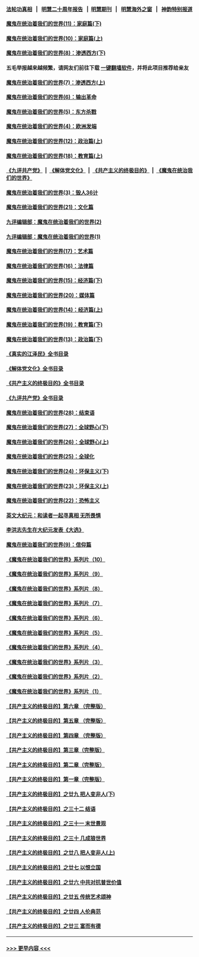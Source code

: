 #### [法轮功真相](https://github.com/gfw-breaker/truth/blob/master/README.md?t=0) &nbsp;&nbsp;|&nbsp;&nbsp; [明慧二十周年报告](https://github.com/gfw-breaker/mh-reports/blob/master/README.md?t=0) &nbsp;&nbsp;|&nbsp;&nbsp;[明慧期刊](https://github.com/gfw-breaker/mh-qikan) &nbsp;&nbsp;|&nbsp;&nbsp; [明慧海外之窗](https://github.com/gfw-breaker/mh-news/blob/master/README.md?t=0) &nbsp;&nbsp;|&nbsp;&nbsp; [神韵特别报道](https://github.com/gfw-breaker/mh-news/blob/master/shenyun.md?t=0)
#### [魔鬼在统治着我们的世界(11)：家庭篇(下)](../pages/nsc422/n10440961.md?t=11230850) 
#### [魔鬼在统治着我们的世界(10)：家庭篇(上)](../pages/nsc422/n10435448.md?t=11230850) 
#### [魔鬼在统治着我们的世界(8)：渗透西方(下)](../pages/nsc422/n10429603.md?t=11230850) 
#### 五毛举报越来越频繁，请网友们前往下载 [一键翻墙软件](https://github.com/gfw-breaker/ssr-accounts)，并将此项目推荐给亲友
#### [魔鬼在统治着我们的世界(7)：渗透西方(上)](../pages/nsc422/n10426013.md?t=11230850) 
#### [魔鬼在统治着我们的世界(6)：输出革命](../pages/nsc422/n10421536.md?t=11230850) 
#### [魔鬼在统治着我们的世界(5)：东方杀戮](../pages/nsc422/n10417707.md?t=11230850) 
#### [魔鬼在统治着我们的世界(4)：欧洲发端](../pages/nsc422/n10414890.md?t=11230850) 
#### [魔鬼在统治着我们的世界(12)：政治篇(上)](../pages/nsc422/n10444576.md?t=11230850) 
#### [魔鬼在统治着我们的世界(18)：教育篇(上)](../pages/nsc422/n10526970.md?t=11230850) 
#### [《九评共产党》](https://github.com/begood0513/9ping.md/blob/master/README.md) &nbsp;|&nbsp; [《解体党文化》](../../../../jtdwh.md/blob/master/README.md)  &nbsp;|&nbsp; [《共产主义的终极目的》](../../../../gczydzjmd.md/blob/master/README.md) &nbsp;|&nbsp; [《魔鬼在统治我们的世界》](../../../../mgztzwmdsj.md/blob/master/README.md) 
#### [魔鬼在统治着我们的世界(3)：毁人36计](../pages/nsc422/n10411583.md?t=11230850) 
#### [魔鬼在统治着我们的世界(21)：文化篇](../pages/nsc422/n10597706.md?t=11230850) 
#### [九评编辑部：魔鬼在统治着我们的世界(2)](../pages/nsc422/n10410036.md?t=11230850) 
#### [九评编辑部：魔鬼在统治着我们的世界(1)](../pages/nsc422/n10406825.md?t=11230850) 
#### [魔鬼在统治着我们的世界(17)：艺术篇](../pages/nsc422/n10499093.md?t=11230850) 
#### [魔鬼在统治着我们的世界(16)：法律篇](../pages/nsc422/n10485969.md?t=11230850) 
#### [魔鬼在统治着我们的世界(15)：经济篇(下)](../pages/nsc422/n10469975.md?t=11230850) 
#### [魔鬼在统治着我们的世界(20)：媒体篇](../pages/nsc422/n10586579.md?t=11230850) 
#### [魔鬼在统治着我们的世界(14)：经济篇(上)](../pages/nsc422/n10457370.md?t=11230850) 
#### [魔鬼在统治着我们的世界(19)：教育篇(下)](../pages/nsc422/n10564808.md?t=11230850) 
#### [魔鬼在统治着我们的世界(13)：政治篇(下)](../pages/nsc422/n10448270.md?t=11230850) 
#### [《真实的江泽民》全书目录](../pages/nsc422/n13721399.md?t=11230850) 
#### [《解体党文化》全书目录](../pages/nsc422/n13721157.md?t=11230850) 
#### [《共产主义的终极目的》全书目录](../pages/nsc422/n13721048.md?t=11230850) 
#### [《九评共产党》全书目录](../pages/nsc422/n13708085.md?t=11230850) 
#### [魔鬼在统治着我们的世界(28)：结束语](../pages/nsc422/n10936246.md?t=11230850) 
#### [魔鬼在统治着我们的世界(27)：全球野心(下)](../pages/nsc422/n10928319.md?t=11230850) 
#### [魔鬼在统治着我们的世界(26)：全球野心(上)](../pages/nsc422/n10900318.md?t=11230850) 
#### [魔鬼在统治着我们的世界(25)：全球化](../pages/nsc422/n10788205.md?t=11230850) 
#### [魔鬼在统治着我们的世界(24)：环保主义(下)](../pages/nsc422/n10695307.md?t=11230850) 
#### [魔鬼在统治着我们的世界(23)：环保主义(上)](../pages/nsc422/n10688613.md?t=11230850) 
#### [魔鬼在统治着我们的世界(22)：恐怖主义](../pages/nsc422/n10614727.md?t=11230850) 
#### [英文大纪元：和读者一起寻真相 无所畏惧](../pages/nsc422/n12542027.md?t=11230850) 
#### [李洪志先生在大纪元发表《大选》](../pages/nsc422/n12534746.md?t=11230850) 
#### [魔鬼在统治着我们的世界(9)：信仰篇](../pages/nsc422/n10432159.md?t=11230850) 
#### [《魔鬼在统治着我们的世界》系列片（10）](../pages/nsc422/n12292670.md?t=11230850) 
#### [《魔鬼在统治着我们的世界》系列片（9）](../pages/nsc422/n12290859.md?t=11230850) 
#### [《魔鬼在统治着我们的世界》系列片（8）](../pages/nsc422/n12287445.md?t=11230850) 
#### [《魔鬼在统治着我们的世界》系列片（7）](../pages/nsc422/n12283425.md?t=11230850) 
#### [《魔鬼在统治着我们的世界》系列片（6）](../pages/nsc422/n12282314.md?t=11230850) 
#### [《魔鬼在统治着我们的世界》系列片（5）](../pages/nsc422/n12281419.md?t=11230850) 
#### [《魔鬼在统治着我们的世界》系列片（4）](../pages/nsc422/n12274024.md?t=11230850) 
#### [《魔鬼在统治着我们的世界》系列片（3）](../pages/nsc422/n12271322.md?t=11230850) 
#### [《魔鬼在统治着我们的世界》系列片（2）](../pages/nsc422/n12269049.md?t=11230850) 
#### [《魔鬼在统治着我们的世界》系列片（1）](../pages/nsc422/n12267575.md?t=11230850) 
#### [【共产主义的终极目的】第六章 （完整版）](../pages/nsc422/n11428913.md?t=11230850) 
#### [【共产主义的终极目的】第五章 （完整版）](../pages/nsc422/n11428912.md?t=11230850) 
#### [【共产主义的终极目的】第四章 （完整版）](../pages/nsc422/n11428907.md?t=11230850) 
#### [【共产主义的终极目的】第三章（完整版）](../pages/nsc422/n11428848.md?t=11230850) 
#### [【共产主义的终极目的】第二章（完整版）](../pages/nsc422/n11428831.md?t=11230850) 
#### [【共产主义的终极目的】第一章（完整版）](../pages/nsc422/n11417651.md?t=11230850) 
#### [【共产主义的终极目的】之廿九 把人变非人(下)](../pages/nsc422/n11344140.md?t=11230850) 
#### [【共产主义的终极目的】之三十二 结语](../pages/nsc422/n11360535.md?t=11230850) 
#### [【共产主义的终极目的】之三十一 末世景观](../pages/nsc422/n11351129.md?t=11230850) 
#### [【共产主义的终极目的】之三十 几成狼世界](../pages/nsc422/n11348280.md?t=11230850) 
#### [【共产主义的终极目的】之廿八 把人变非人(上)](../pages/nsc422/n11340492.md?t=11230850) 
#### [【共产主义的终极目的】之廿七 以恨立国](../pages/nsc422/n11336944.md?t=11230850) 
#### [【共产主义的终极目的】之廿六 中共对抗普世价值](../pages/nsc422/n11324785.md?t=11230850) 
#### [【共产主义的终极目的】之廿五 传统艺术颂神](../pages/nsc422/n11296396.md?t=11230850) 
#### [【共产主义的终极目的】之廿四 人伦典范](../pages/nsc422/n11296397.md?t=11230850) 
#### [【共产主义的终极目的】之廿三 富而有德](../pages/nsc422/n11283598.md?t=11230850) 

----
#### [ >>> 更早内容 <<< ](../indexes/nsc422-earlier.md)
